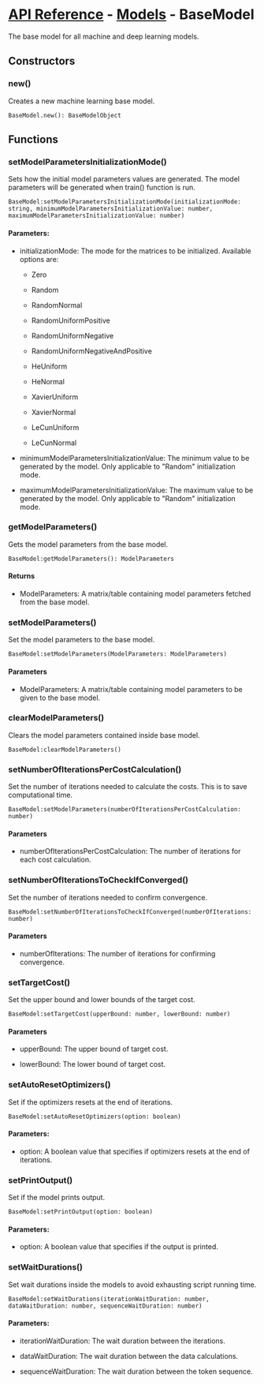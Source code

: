 # [API Reference](../../API.md) - [Models](../Models.md) - BaseModel

The base model for all machine and deep learning models.

## Constructors

### new()

Creates a new machine learning base model.

```
BaseModel.new(): BaseModelObject
```

## Functions

### setModelParametersInitializationMode()

Sets how the initial model parameters values are generated. The model parameters will be generated when train() function is run.

```
BaseModel:setModelParametersInitializationMode(initializationMode: string, minimumModelParametersInitializationValue: number, maximumModelParametersInitializationValue: number)
```

#### Parameters:

* initializationMode: The mode for the matrices to be initialized. Available options are:

  * Zero

  * Random

  * RandomNormal

  * RandomUniformPositive
   
  * RandomUniformNegative

  * RandomUniformNegativeAndPositive

  * HeUniform

  * HeNormal

  * XavierUniform
  
  * XavierNormal
  
  * LeCunUniform

  * LeCunNormal

* minimumModelParametersInitializationValue: The minimum value to be generated by the model. Only applicable to "Random" initialization mode.

* maximumModelParametersInitializationValue: The maximum value to be generated by the model. Only applicable to "Random" initialization mode.

### getModelParameters()

Gets the model parameters from the base model.

```
BaseModel:getModelParameters(): ModelParameters
```

#### Returns

* ModelParameters: A matrix/table containing model parameters fetched from the base model.

### setModelParameters()

Set the model parameters to the base model.

```
BaseModel:setModelParameters(ModelParameters: ModelParameters)
```

#### Parameters

* ModelParameters: A matrix/table containing model parameters to be given to the base model.

### clearModelParameters()

Clears the model parameters contained inside base model.

```
BaseModel:clearModelParameters()
```

### setNumberOfIterationsPerCostCalculation()

Set the number of iterations needed to calculate the costs. This is to save computational time.

```
BaseModel:setModelParameters(numberOfIterationsPerCostCalculation: number)
```

#### Parameters

* numberOfIterationsPerCostCalculation: The number of iterations for each cost calculation.

### setNumberOfIterationsToCheckIfConverged()

Set the number of iterations needed to confirm convergence.

```
BaseModel:setNumberOfIterationsToCheckIfConverged(numberOfIterations: number)
```

#### Parameters

* numberOfIterations: The number of iterations for confirming convergence.

### setTargetCost()

Set the upper bound and lower bounds of the target cost.
```
BaseModel:setTargetCost(upperBound: number, lowerBound: number)
```

#### Parameters

* upperBound: The upper bound of target cost.

* lowerBound: The lower bound of target cost.

### setAutoResetOptimizers()

Set if the optimizers resets at the end of iterations.

```
BaseModel:setAutoResetOptimizers(option: boolean)
```

#### Parameters:

* option: A boolean value that specifies if optimizers resets at the end of iterations.

### setPrintOutput()

Set if the model prints output.

```
BaseModel:setPrintOutput(option: boolean)
```

#### Parameters:

* option: A boolean value that specifies if the output is printed.

### setWaitDurations()

Set wait durations inside the models to avoid exhausting script running time.

```
BaseModel:setWaitDurations(iterationWaitDuration: number, dataWaitDuration: number, sequenceWaitDuration: number)
```

#### Parameters:

* iterationWaitDuration: The wait duration between the iterations.

* dataWaitDuration: The wait duration between the data calculations.

* sequenceWaitDuration: The wait duration between the token sequence.


